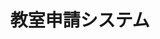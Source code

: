 ---
layout: post
title: 教室申請システム
description: 教室申請の受理、カツ丼の注文
image: assets/images/classroom_system.png
link: https://docs.google.com/spreadsheets/d/1-aYjYnu_IzwWzPZfQVZlb5oN2yUJesuB65XNeplEqnw
description_link: https://scrapbox.io/sokon-admins/%E6%95%99%E5%AE%A4%E7%94%B3%E8%AB%8B%E3%82%B7%E3%82%B9%E3%83%86%E3%83%A0
---